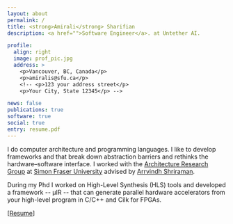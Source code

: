 ```yaml
---
layout: about
permalink: /
title: <strong>Amirali</strong> Sharifian
description: <a href="">Software Engineer</a>. at Untether AI.

profile:
  align: right
  image: prof_pic.jpg
  address: >
    <p>Vancouver, BC, Canada</p>
    <p>amiralis@sfu.ca</p>
    <!-- <p>123 your address street</p>
    <p>Your City, State 12345</p> -->

news: false
publications: true
software: true
social: true
entry: resume.pdf
---
```



I do computer architecture and programming languages. I like to develop frameworks and that break down abstraction barriers and rethinks the hardware–software interface. I worked with the [Architecture Research Group](http://banyanlab.cs.sfu.ca/) at [Simon Fraser University](https://www.sfu.ca/computing.html) advised by [Arrvindh Shriraman](https://www.cs.sfu.ca/~ashriram/).

During my Phd I worked on High-Level Synthesis (HLS) tools and developed a framework -- µIR -- that can generate parallel hardware accelerators from your high-level program in C/C++ and Cilk for FPGAs. 


<!-- [[Resume](/assets/pdf/resume.pdf)] -->
[<a href="{{ page.entry | prepend: '/assets/pdf/' | prepend: site.baseurl | prepend: site.url }}" target="_blank">Resume</a>]
